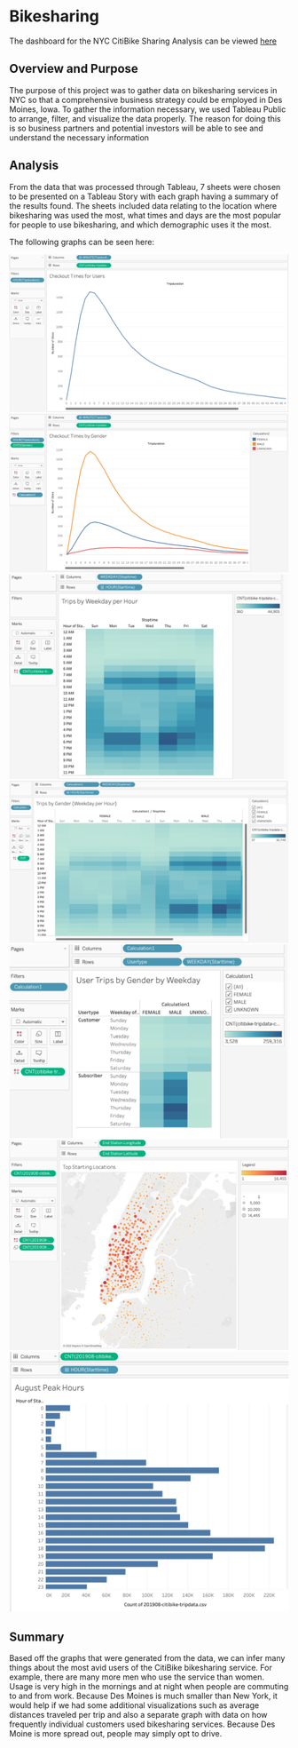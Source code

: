 # Bikesharing

The dashboard for the NYC CitiBike Sharing Analysis can be viewed [here]()

## Overview and Purpose

The purpose of this project was to gather data on bikesharing services in NYC so that a comprehensive business strategy could be employed in Des Moines, Iowa. To gather the information necessary, we used Tableau Public to arrange, filter, and visualize the data properly. The reason for doing this is so business partners and potential investors will be able to see and understand the necessary information 

## Analysis

From the data that was processed through Tableau, 7 sheets were chosen to be presented on a Tableau Story with each graph having a summary of the results found. The sheets included data relating to the location where bikesharing was used the most, what times and days are the most popular for people to use bikesharing, and which demographic uses it the most.

The following graphs can be seen here:

![](checkout_times.png)
![](by_gender.png)
![](weekday_per_hr.png)
![](trips_by_gender.png)
![](gender_by_weekday.png)
![](starting_locations.png)
![](august.png)

## Summary

Based off the graphs that were generated from the data, we can infer many things about the most avid users of the CitiBike bikesharing service. For example, there are many more men who use the service than women. Usage is very high in the mornings and at night when people are commuting to and from work. Because Des Moines is much smaller than New York, it would help if we had some additional visualizations such as average distances traveled per trip and also a separate graph with data on how frequently individual customers used bikesharing services. Because Des Moine is more spread out, people may simply opt to drive. 
